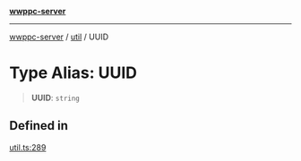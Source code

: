 [**wwppc-server**](../../README.md)

***

[wwppc-server](../../modules.md) / [util](../README.md) / UUID

# Type Alias: UUID

> **UUID**: `string`

## Defined in

[util.ts:289](https://github.com/WWPPC/WWPPC-server/blob/ee3abdd1c71a13a423c7eb75f79ad6723d0eebfc/src/util.ts#L289)
